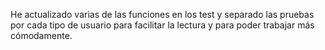 He actualizado varias de las funciones en los test y separado las pruebas por cada tipo de usuario
para facilitar la lectura y para poder trabajar más cómodamente.
